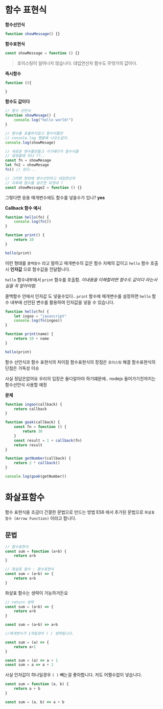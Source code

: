 # 함수 표현식

**함수선언식**

```javascript
function showMessage() {}
```

**함수표현식**

```javascript
const showMessage = function () {}
```

> 호이스팅이 일어나지 않습니다.
> 대입연산자 함수도 무엇가의 값이다.

**즉시함수**

```js
function (){

}
```

**함수도 값이다**

```js
// 함수 선언식
function showMesage() {
    console.log("hello world!")
}

// 함수를 호출하지않고 함수이름만
// console.log 했을때 나오는값이.
console.log(showMesage)

// 새로운 변수를만들고 거기에다가 함수이름
// 넣었을때 되나 ??..
const fn = showMesage
let fn2 = showMesage
fn() // 된다...

// 그러면 한번에 변수선언하고 대입연산자
// 이후에 함수를 넣으면 되겟네 ?
const showMessage2 = function () {}
```

그렇다면 응용
매개변수에도 함수를 넣을수가 있나?
**yes**

**Callback 함수 예시**

```js
function hello(fn) {
    console.log(fn())
}

function print() {
    return 10
}

hello(print)
```

이런 형태를 `콜백함수` 라고 말하고
매개변수의 값은 함수 자체의 값이고
`hello` 함수 호출시 **인자값** 으로 함수값을 전달합니다.

`hello` 함수내부에서 `print` 함수를 호출함.
_이내용을 이해할려면 함수도 값이다 라는사실을 꼭 알아야함._

콜백함수 안에서 인자값 도 넣을수있다..
`print` 함수에 매개변수를 설정하면
`hello` 함수 내부에 선언된 변수를 활용하여 인자값을 넣을
수 있습니다.

```js
function hello(fn) {
    let ingoo = "javascript"
    console.log(fn(ingoo))
}

function print(name) {
    return 10 + name
}

hello(print)
```

함수 선언식과 함수 표현식의 차이점
함수표현식의 장점은 `호이스팅` 해결
함수표현식의 단점은 가독성 이슈

사실 정답은없어요
우리의 입장은 둘다알아야 하기떄문에..
nodejs 들어가기전까지는 함수선언식 사용할 예정

**문제**

```js
function ingoo(callback) {
    return callback
}

function goak(callback) {
    const fn = function () {
        return 30
    }
    const result = 1 + callback(fn)
    return result
}

function getNumber(callback) {
    return 2 * callback()
}

console.log(goak(getNumber))
```

# 화살표함수

함수 표현식을 조금더 간결한 문법으로 만드는 방법
ES6 에서 추가된 문법으로 `화살표 함수 (Arrow Function)`
이라고 합니다.

## 문법

```js
// 함수표현식
const sum = function (a+b) {
    return a+b
}

// 화살표 함수 : 함수표현식
const sum = (a+b) => {
    return a+b
}
```

화살표 함수는 생략이 가능하거든요

```js
// return 생략
const sum = (a+b) => {
    return a+b
}

const sum = (a+b) => a+b

//매개변수가 1개일경우 ( ) 생략됩니다.

const sum = (a) => {
    return a+1
}

const sum = (a) => a + 1
const sum = a => a + 1

```

사실 인자값이 하나일경우 `( )` 빼는걸 좋아합니다.
저도 어쩔수없이 넣습니다.

```javascript
const sum = function (a, b) {
    return a + b
}

const sum = (a, b) => a + b
```
